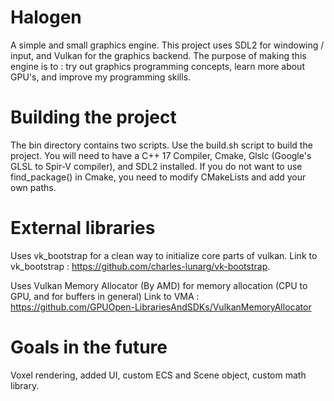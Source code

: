 # Halogen
A simple and small graphics engine. This project uses SDL2 for windowing / input, and Vulkan for the graphics backend. 
The purpose of making this engine is to : try out graphics programming concepts, learn more about GPU's, and improve my programming skills.

# Building the project
The bin directory contains two scripts. Use the build.sh script to build the project. 
You will need to have a C++ 17 Compiler, Cmake, Glslc (Google's GLSL to Spir-V compiler), and SDL2 installed. 
If you do not want to use find_package() in Cmake, you need to modify CMakeLists and add 
your own paths.

# External libraries
Uses vk_bootstrap for a clean way to initialize core parts of vulkan.
Link to vk_bootstrap : https://github.com/charles-lunarg/vk-bootstrap.

Uses Vulkan Memory Allocator (By AMD) for memory allocation (CPU to GPU, and for buffers in general)
Link to VMA : https://github.com/GPUOpen-LibrariesAndSDKs/VulkanMemoryAllocator

# Goals in the future
Voxel rendering, added UI, custom ECS and Scene object, custom math library.
